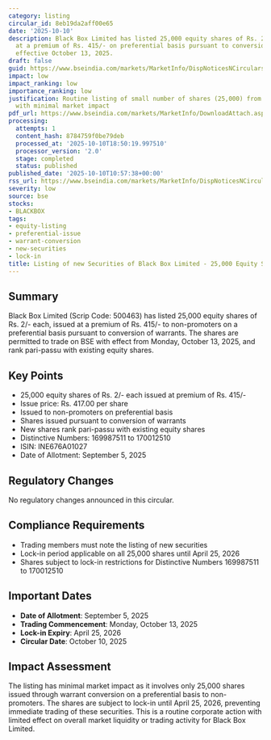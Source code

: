 ```yaml
---
category: listing
circular_id: 8eb19da2aff00e65
date: '2025-10-10'
description: Black Box Limited has listed 25,000 equity shares of Rs. 2/- each issued
  at a premium of Rs. 415/- on preferential basis pursuant to conversion of warrants,
  effective October 13, 2025.
draft: false
guid: https://www.bseindia.com/markets/MarketInfo/DispNoticesNCirculars.aspx?Noticeid={39C230BA-E619-457E-AEE7-3F0581DC332F}&noticeno=20251010-21&dt=10/10/2025&icount=21&totcount=72&flag=0
impact: low
impact_ranking: low
importance_ranking: low
justification: Routine listing of small number of shares (25,000) from warrant conversion
  with minimal market impact
pdf_url: https://www.bseindia.com/markets/MarketInfo/DownloadAttach.aspx?id=20251010-21&attachedId=
processing:
  attempts: 1
  content_hash: 8784759f0be79deb
  processed_at: '2025-10-10T18:50:19.997510'
  processor_version: '2.0'
  stage: completed
  status: published
published_date: '2025-10-10T10:57:38+00:00'
rss_url: https://www.bseindia.com/markets/MarketInfo/DispNoticesNCirculars.aspx?Noticeid={39C230BA-E619-457E-AEE7-3F0581DC332F}&noticeno=20251010-21&dt=10/10/2025&icount=21&totcount=72&flag=0
severity: low
source: bse
stocks:
- BLACKBOX
tags:
- equity-listing
- preferential-issue
- warrant-conversion
- new-securities
- lock-in
title: Listing of new Securities of Black Box Limited - 25,000 Equity Shares
---
```


## Summary

Black Box Limited (Scrip Code: 500463) has listed 25,000 equity shares of Rs. 2/- each, issued at a premium of Rs. 415/- to non-promoters on a preferential basis pursuant to conversion of warrants. The shares are permitted to trade on BSE with effect from Monday, October 13, 2025, and rank pari-passu with existing equity shares.

## Key Points

- 25,000 equity shares of Rs. 2/- each issued at premium of Rs. 415/-
- Issue price: Rs. 417.00 per share
- Issued to non-promoters on preferential basis
- Shares issued pursuant to conversion of warrants
- New shares rank pari-passu with existing equity shares
- Distinctive Numbers: 169987511 to 170012510
- ISIN: INE676A01027
- Date of Allotment: September 5, 2025

## Regulatory Changes

No regulatory changes announced in this circular.

## Compliance Requirements

- Trading members must note the listing of new securities
- Lock-in period applicable on all 25,000 shares until April 25, 2026
- Shares subject to lock-in restrictions for Distinctive Numbers 169987511 to 170012510

## Important Dates

- **Date of Allotment**: September 5, 2025
- **Trading Commencement**: Monday, October 13, 2025
- **Lock-in Expiry**: April 25, 2026
- **Circular Date**: October 10, 2025

## Impact Assessment

The listing has minimal market impact as it involves only 25,000 shares issued through warrant conversion on a preferential basis to non-promoters. The shares are subject to lock-in until April 25, 2026, preventing immediate trading of these securities. This is a routine corporate action with limited effect on overall market liquidity or trading activity for Black Box Limited.